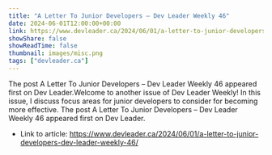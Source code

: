 ```yaml
---
title: "A Letter To Junior Developers – Dev Leader Weekly 46"
date: 2024-06-01T12:00:00+00:00
link: https://www.devleader.ca/2024/06/01/a-letter-to-junior-developers-dev-leader-weekly-46/
showShare: false
showReadTime: false
thumbnail: images/misc.png
tags: ["devleader.ca"]
---
```

The post A Letter To Junior Developers – Dev Leader Weekly 46 appeared first on Dev Leader.Welcome to another issue of Dev Leader Weekly! In this issue, I discuss focus areas for junior developers to consider for becoming more effective.
The post A Letter To Junior Developers – Dev Leader Weekly 46 appeared first on Dev Leader.

- Link to article: https://www.devleader.ca/2024/06/01/a-letter-to-junior-developers-dev-leader-weekly-46/